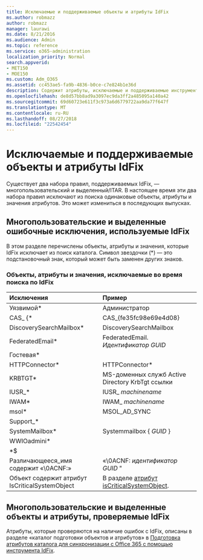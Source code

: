 ```yaml
---
title: Исключаемые и поддерживаемые объекты и атрибуты IdFix
ms.author: robmazz
author: robmazz
manager: laurawi
ms.date: 8/21/2016
ms.audience: Admin
ms.topic: reference
ms.service: o365-administration
localization_priority: Normal
search.appverid:
- MET150
- MOE150
ms.custom: Adm_O365
ms.assetid: cc453ae5-fa9b-4836-b0ce-c7e824b1e36d
description: Содержит атрибуты, исключаемые и поддерживаемые инструмент IdFix.
ms.openlocfilehash: de8d57bb8ad9a3097ec9da3ff2a485095a140a42
ms.sourcegitcommit: 69d60723e611f3c973a6d6779722aa9da77f647f
ms.translationtype: MT
ms.contentlocale: ru-RU
ms.lasthandoff: 08/27/2018
ms.locfileid: "22542454"
---
```

# <a name="idfix-excluded-and-supported-objects-and-attributes"></a>Исключаемые и поддерживаемые объекты и атрибуты IdFix
Существует два набора правил, поддерживаемых IdFix, — многопользовательский и выделенный/ITAR. В настоящее время эти два набора правил исключают из поиска одинаковые объекты, атрибуты и значения атрибутов. Это может измениться в последующих выпусках.
  
## <a name="multi-tenant-and-dedicated-error-exclusions-used-by-idfix"></a>Многопользовательские и выделенные ошибочные исключения, используемые IdFix
В этом разделе перечислены объекты, атрибуты и значения, которые IdFix исключает из поиск каталога. Символ звездочки (\*) — это подстановочный знак, который может быть заменен других знаков.
  
### <a name="objects-attributes-and-values-excluded-during-an-idfix-search"></a>Объекты, атрибуты и значения, исключаемые во время поиска по IdFix

|**Исключения**|**Пример**|
|:-----|:-----|
|Уязвимой\* |Администратор |
|CAS_ {\*  |CAS_{fe35fc98e69e4d08} |
|DiscoverySearchMailbox\*  |DiscoverySearchMailbox  |
|FederatedEmail\* |FederatedEmail. *Идентификатор GUID* |
|Гостевая\* ||
|HTTPConnector\*  |HTTPConnector* |
|KRBTGT\* |MS-доменных служб Active Directory KrbTgt ссылки |
|IUSR_\* |IUSR_ *machinename* |
|IWAM\*  |IWAM_ *machinename* |
|msol\* |MSOL_AD_SYNC |
|Support_\* ||
|SystemMailbox\* |Systemmailbox { *GUID* }|
|WWIOadmini\*  ||
|\*$ ||
|Различающееся_имя содержит «\0ACNF:»|«\0ACNF: *идентификатор GUID* " |
|Объект содержит атрибут IsCriticalSystemObject |В разделе [атрибут isCriticalSystemObject](https://go.microsoft.com/fwlink/p/?LinkId=401169). |
   
## <a name="multi-tenant-and-dedicated-objects-and-attributes-checked-by-idfix"></a>Многопользовательские и выделенные объекты и атрибуты, проверяемые IdFix
Атрибуты, которые проверяются на наличие ошибок с IdFix, описаны в разделе «каталог подготовки объектов и атрибутов» в [Подготовка атрибутов каталога для синхронизации с Office 365 с помощью инструмента IdFix](prepare-directory-attributes-for-synch-with-idfix.md).
  


